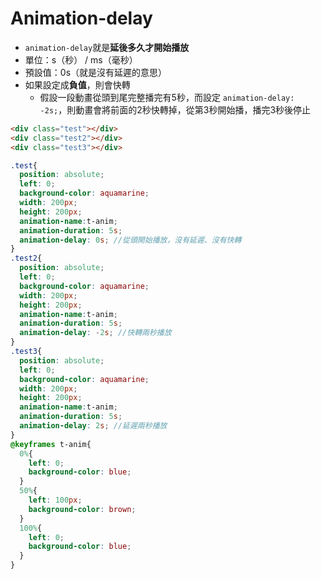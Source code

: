# Animation-delay

* ``` animation-delay ```就是**延後多久才開始播放**
* 單位：s（秒） / ms（毫秒）
* 預設值：0s（就是沒有延遲的意思）
* 如果設定成**負值**，則會快轉
  * 假設一段動畫從頭到尾完整播完有5秒，而設定 ``` animation-delay: -2s; ```，則動畫會將前面的2秒快轉掉，從第3秒開始播，播完3秒後停止

```html
<div class="test"></div>
<div class="test2"></div>
<div class="test3"></div>
```

```scss
.test{
  position: absolute;
  left: 0;
  background-color: aquamarine;
  width: 200px;
  height: 200px;
  animation-name:t-anim;
  animation-duration: 5s;
  animation-delay: 0s; //從頭開始播放，沒有延遲、沒有快轉
}
.test2{
  position: absolute;
  left: 0;
  background-color: aquamarine;
  width: 200px;
  height: 200px;
  animation-name:t-anim;
  animation-duration: 5s;
  animation-delay: -2s; //快轉兩秒播放
}
.test3{
  position: absolute;
  left: 0;
  background-color: aquamarine;
  width: 200px;
  height: 200px;
  animation-name:t-anim;
  animation-duration: 5s;
  animation-delay: 2s; //延遲兩秒播放
}
@keyframes t-anim{
  0%{
    left: 0;
    background-color: blue;
  }
  50%{
    left: 100px;
    background-color: brown;
  }
  100%{
    left: 0;
    background-color: blue;
  }
}
```